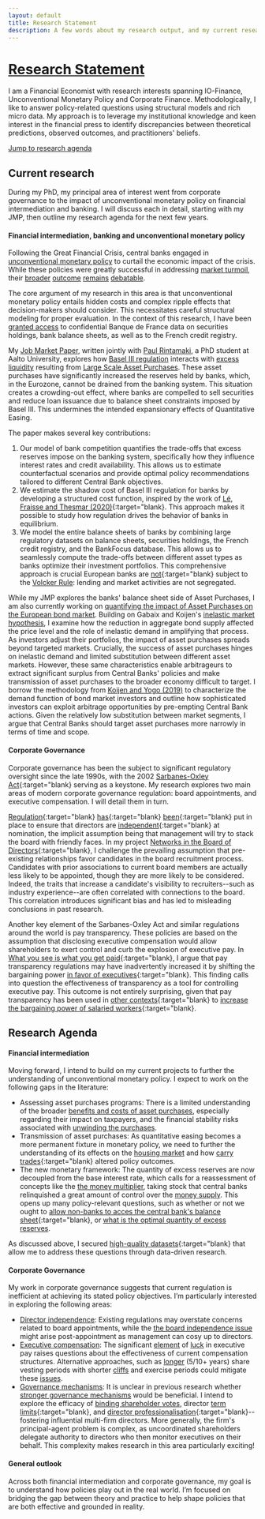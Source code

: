 ```yaml
---
layout: default
title: Research Statement
description: A few words about my research output, and my current research agenda
---
```


#  <ins>Research Statement</ins>

I am a Financial Economist with research interests spanning IO-Finance, Unconventional Monetary Policy and Corporate Finance. Methodologically, I like to answer policy-related questions using structural models and rich micro data. My approach is to leverage my institutional knowledge and keen interest in the financial press to identify discrepancies between theoretical predictions, observed outcomes, and practitioners' beliefs.

[Jump to research agenda](#research-agenda)

Current research 
------------ 

During my PhD, my principal area of interest went from corporate governance to the impact of unconventional monetary policy on financial intermediation and banking. I will discuss each in detail, starting with my JMP, then outline my research agenda for the next few years. 

#### Financial intermediation, banking and unconventional monetary policy

Following the Great Financial Crisis, central banks engaged in [unconventional monetary policy](https://www.brookings.edu/wp-content/uploads/2019/12/Bernanke_ASSA_lecture.pdf) to curtail the economic impact of the crisis. While these policies were greatly successful in addressing [market turmoil](https://www.nber.org/papers/w17555), their [broader](https://www.sciencedirect.com/science/article/abs/pii/S0378426621003009) [outcome](https://www.nber.org/papers/w22285) [remains](https://pubsonline.informs.org/doi/abs/10.1287/mnsc.2015.2305) [debatable](https://www.un.org/en/desa/unconventional-monetary-policy-reaching-its-limits). 

The core argument of my research in this area is that unconventional monetary policy entails hidden costs and complex ripple effects that decision-makers should consider. This necessitates careful structural modeling for proper evaluation. In the context of this research, I have been [granted access](https://www.casd.eu/en/project/the-impact-of-unconventional-monetary-policy-on-credit-issuance-and-asset-prices-a-structural-model-of-demand-for-the-asset-and-liabilities-of-a-banks-balance-sheet/) to confidential Banque de France data on securities holdings, bank balance sheets, as well as to the French credit registry.  

My [Job Market Paper]({{site.baseurl}}/blog/2024/JMP), written jointly with [Paul Rintamaki](https://sites.google.com/view/paulrintamaki), a PhD student at Aalto University, explores how  [Basel III regulation](https://www.bis.org/bcbs/basel3.htm) interacts with [excess liquidity](https://www.ecb.europa.eu/ecb-and-you/explainers/tell-me-more/html/excess_liquidity.en.html) resulting from [Large Scale Asset Purchases](https://www.ecb.europa.eu/mopo/implement/app/html/index.en.html). These asset purchases have significantly increased the reserves held by banks, which, in the Eurozone, cannot be drained from the banking system. This situation creates a crowding-out effect, where banks are compelled to sell securities and reduce loan issuance due to balance sheet constraints imposed by Basel III. This undermines the intended expansionary effects of Quantitative Easing.

The paper makes several key contributions:
 1. Our model of bank competition quantifies the trade-offs that excess reserves impose on the banking system, specifically how they influence interest rates and credit availability. This allows us to estimate counterfactual scenarios and provide optimal policy recommendations tailored to different Central Bank objectives. 
 2. We estimate the shadow cost of Basel III regulation for banks by developing a structured cost function, inspired by the work of [Lé, Fraisse and Thesmar (2020)](https://pubsonline.informs.org/doi/abs/10.1287/mnsc.2018.3222){:target="blank}. This approach makes it possible to study how regulation drives the behavior of banks in equilibrium.   
 3. We model the entire balance sheets of banks by combining large regulatory datasets on balance sheets, securities holdings, the French credit registry, and the BankFocus database. This allows us to seamlessly compute the trade-offs between different asset types as banks optimize their investment portfolios. This comprehensive approach is crucial European banks are [not](https://www.reuters.com/article/us-eu-banks-regulations/eu-scraps-itsanswer-to-u-s-volcker-rule-for-banks-idUSKBN1CT285/){:target="blank} subject to the [Volcker Rule](https://www.federalreserve.gov/supervisionreg/volcker-rule.htm): lending and market activities are not segregated.

While my JMP explores the banks' balance sheet side of Asset Purchases, I am also currently working on [quantifying the impact of Asset Purchases on the European bond market]({{site.baseurl}}/blog/2024/BondsQE). Building on Gabaix and Koijen's [inelastic market hypothesis](https://cowles.yale.edu/sites/default/files/2022-10/SSRN-id3686935.pdf), I examine how the reduction in aggregate bond supply affected the price level and the role of inelastic demand in amplifying that process. As investors adjust their portfolios, the impact of asset purchases spreads beyond targeted markets.  Crucially, the success of asset purchases hinges on inelastic demand and limited substitution between different asset markets. However, these same characteristics enable arbitrageurs to extract significant surplus from Central Banks' policies and make transmission of asset purchases to the broader economy difficult to target. I borrow the methodology from [Koijen and Yogo (2019)](https://www.journals.uchicago.edu/doi/abs/10.1086/701683?mobileUi=0&) to characterize the demand function of bond market investors and outline how sophisticated investors can exploit arbitrage opportunities by pre-empting Central Bank actions.
Given the relatively low substitution between market segments, I argue that Central Banks should target asset purchases more narrowly in terms of time and scope.


#### Corporate Governance

Corporate governance has been the subject to significant regulatory oversight since the late 1990s, with the 2002 [Sarbanes-Oxley Act](https://sarbanes-oxley-act.com){:target="blank} serving as a keystone. My research explores two main areas of modern corporate governance regulation: board appointments, and executive compensation. I will detail them in turn. 


[Regulation](https://www.skadden.com/insights/publications/2022/02/the-informed-board/what-exactly-is-an-independent-director){:target="blank}  [has](https://www.sec.gov/Archives/edgar/data/73020/000119312506162571/dex991.htm){:target="blank} [been](https://www.iod.com/resources/governance/governance-explainer-director-independence/){:target="blank} put in place to ensure that directors are [independent](https://fortune.com/2023/10/16/modern-board-directors-independence/){:target="blank} at nomination, the implicit assumption being that management will try to stack the board with friendly faces. 
In my project [Networks in the Board of Directors]({{site.baseurl}}/blog/2024/BoardApointments){:target="blank}, I challenge the prevailing assumption that pre-existing relationships favor candidates in the board recruitment process. Candidates with prior associations to current board members are actually less likely to be appointed, though they are more likely to be considered. Indeed, the traits that increase a candidate's visibility to recruiters--such as industry experience--are often correlated with connections to the board. This correlation introduces significant bias and has led to misleading conclusions in past research.


Another key element of the Sarbanes-Oxley Act and similar regulations around the world is pay transparency. These policies are based on the assumption that disclosing executive compensation would allow shareholders to exert control and curb  the explosion of executive pay. In [What you see is what you get paid]({{site.baseurl}}/blog/2024/CEOPayTransparency){:target="blank},  I argue that pay transparency regulations may have inadvertently increased it by shifting the bargaining power [in favor of executives](https://action.deloitte.com/insight/3065/what-do-pay-transparency-trends-mean-for-ceo-compensation){:target="blank}. This finding calls into question the effectiveness of transparency as a tool for controlling executive pay. This outcome is not entirely surprising, given that pay transparency has been used in [other contexts](https://www.conference-board.org/publications/countdown-to-eu-new-law-on-pay-transparency-multinationals-must-move-faster){:target="blank} to [increase the bargaining power of salaried workers](https://www.wtwco.com/en-ke/insights/2024/02/the-momentum-and-future-of-pay-transparency-in-the-us){:target="blank}.


Research Agenda
-------

#### Financial intermediation

Moving forward, I intend to build on my current projects to further the understanding of unconventional monetary policy. I expect to work on the following gaps in the literature:

- Assessing asset purchases programs: There is a limited understanding of the broader [benefits and costs of asset purchases](https://www.ecb.europa.eu/press/key/date/2024/html/ecb.sp240528~a4f151497d.en.html), especially regarding their impact on taxpayers, and the financial stability risks associated with [unwinding the purchases](https://www.europarl.europa.eu/RegData/etudes/IDAN/2023/741479/IPOL_IDA(2023)741479_EN.pdf).
- Transmission of asset purchases: As quantitative easing becomes a more permanent fixture in monetary policy, we need to further the understanding of its effects on the [housing market](https://www.forbes.com/sites/georgecalhoun/2024/03/13/collateral-damage-from-fed-policy-part-2-a-broken-housing-market/) and how [carry trades](https://www.sciencedirect.com/science/article/abs/pii/S2110701719300095){:target="blank} altered policy outcomes. 
- The new monetary framework: The quantity of excess reserves are now decoupled from the base interest rate, which calls for a reassessment of concepts like the [the money multiplier](https://fredblog.stlouisfed.org/2023/07/the-monetary-multiplier-and-bank-reserves/), taking stock that central banks relinquished a great amount of control over the [money supply](https://eprints.lse.ac.uk/84209/1/Goodhart_Determination%20money%20supply_2017.pdf). This opens up many policy-relevant questions, such as whether or not we ought to [allow non-banks to acces the central bank's balance sheet](https://libertystreeteconomics.newyorkfed.org/2022/01/how-the-feds-overnight-reverse-repo-facility-works/){:target="blank}, or [what is the optimal quantity of excess reserves](https://www.clevelandfed.org/publications/economic-commentary/2015/ec-201502-excess-reserves-oceans-of-cash).

As discussed above, I secured [high-quality datasets](https://www.casd.eu/en/project/the-impact-of-unconventional-monetary-policy-on-credit-issuance-and-asset-prices-a-structural-model-of-demand-for-the-asset-and-liabilities-of-a-banks-balance-sheet/){:target="blank} that allow me to address these questions through data-driven research.




#### Corporate Governance

My work in corporate governance suggests that current regulation is inefficient at achieving its stated policy objectives. I’m particularly interested in exploring the following areas:
 
 -  <ins>Director independence</ins>: Existing regulations may overstate concerns related to board appointments, while the [the board independence issue](https://fortune.com/2023/10/16/modern-board-directors-independence) might arise post-appointment as management can cosy up to directors.
 -   <ins>Executive compensation</ins>: The significant [element](https://academic.oup.com/qje/article-abstract/116/3/901/1899775) of [luck](https://academic.oup.com/rfs/article-abstract/33/7/3174/5513177) in executive pay raises questions about the effectiveness of current compensation structures. Alternative approaches, such as  [longer](https://www.forbes.com/sites/timworstall/2013/06/22/the-fascinating-part-of-the-changes-to-tim-cooks-restricted-apple-stock/) (5/10+ years) share vesting periods with shorter [cliffs](https://www.holloway.com/g/equity-compensation/sections/vesting-and-cliffs) and exercise periods could mitigate these  [issues](https://pubsonline.informs.org/doi/abs/10.1287/mnsc.1050.0365). 
 - <ins>Governance mechanisms</ins>:  It is unclear in previous research whether [stronger governance mechanisms](https://www.ecgi.global/sites/default/files/working_papers/documents/finalwagnerwenk.pdf) would be beneficial.  I intend to explore the efficacy of [binding shareholder votes](https://clsbluesky.law.columbia.edu/2020/04/23/the-value-of-shareholder-voting/), director [term limits](https://www.hanselladvisory.com/publication/term-limits-for-directors/){:target="blank}, and [director professionalisation](https://www.cfainstitute.org/-/media/documents/article/position-paper/director-professionalism-review-of-director-training-programs-in-apac.pdf){:target="blank}--fostering influential multi-firm directors. More generally, the firm's principal-agent problem is complex, as uncoordinated shareholders delegate authority to directors who then monitor executives on their behalf. This complexity makes research in this area particularly exciting!

#### General outlook

Across both financial intermediation and corporate governance, my goal is to understand how policies play out in the real world. I’m focused on bridging the gap between theory and practice to help shape policies that are both effective and grounded in reality.
























